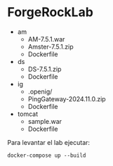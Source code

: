 # ForgeRockLab

- am
    - AM-7.5.1.war
    - Amster-7.5.1.zip
    - Dockerfile
- ds
    - DS-7.5.1.zip
    - Dockerfile
- ig
    - .openig/
    - PingGateway-2024.11.0.zip
    - Dockerfile
- tomcat 
    - sample.war
    - Dockerfile

Para levantar el lab ejecutar:
```
docker-compose up --build 
```